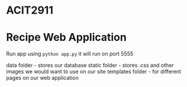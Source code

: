 # ACIT2911

# Recipe Web Application

Run app using `python app.py` it will run on port 5555

data folder - stores our database
static folder - stores .css and other images we would want to use on our site
templates folder - for different pages on our web application